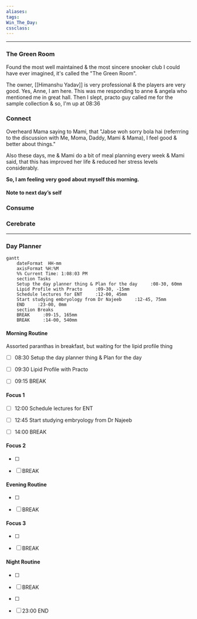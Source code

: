 ```yaml
---
aliases:  
tags:
Win_The_Day:  
cssclass:
---
```

---
### The Green Room
Found the most well maintained & the most sincere snooker club I could have ever imagined, it's called the "The Green Room".

The owner, [[Himanshu Yadav]] is very professional & the players are very good.
Yes, Anne, I am here. This was me responding to anne & angela who mentioned me in great hall. Then I slept, practo guy called me for the sample collection & so, I'm up at 08:36

### Connect 
Overheard Mama saying to Mami, that "Jabse woh sorry bola hai (referrring to the discussion with Me, Moma, Daddy, Mami & Mama), I feel good & better about things."

Also these days, me & Mami do a bit of meal planning every week & Mami said, that this has improved her life & reduced her stress levels considerably.

**So, I am feeling very good about myself this morning.**
#### Note to next day’s self
### Consume
### Cerebrate

--- 
### Day Planner
```mermaid
gantt
    dateFormat  HH-mm
    axisFormat %H:%M
    %% Current Time: 1:08:03 PM
    section Tasks
    Setup the day planner thing & Plan for the day     :08-30, 60mm
    Lipid Profile with Practo     :09-30, -15mm
    Schedule lectures for ENT     :12-00, 45mm
    Start studying embryology from Dr Najeeb     :12-45, 75mm
    END     :23-00, 0mm
    section Breaks
    BREAK     :09-15, 165mm
    BREAK     :14-00, 540mm
```

#### Morning Routine
Assorted paranthas in breakfast, but waiting for the lipid profile thing
- [ ] 08:30 Setup the day planner thing & Plan for the day
- [ ] 09:30 Lipid Profile with Practo
- [ ] 09:15 BREAK
  

#### Focus 1
- [ ] 12:00 Schedule lectures for ENT
- [ ] 12:45 Start studying embryology from Dr Najeeb
- [ ] 14:00 BREAK


#### Focus 2
- [ ] 
- [ ] BREAK


#### Evening Routine
- [ ] 
- [ ] BREAK


#### Focus 3
- [ ] 
- [ ] BREAK


#### Night Routine
- [ ] 
- [ ] BREAK
- [ ] 
- [ ] 23:00 END



